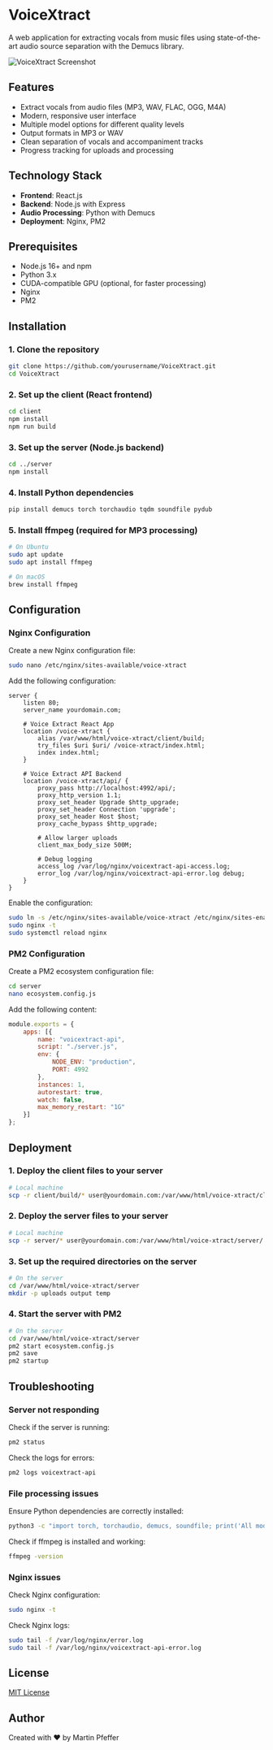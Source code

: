# VoiceXtract

A web application for extracting vocals from music files using state-of-the-art audio source
separation with the Demucs library.

![VoiceXtract Screenshot](voice-xtract.png)

## Features

- Extract vocals from audio files (MP3, WAV, FLAC, OGG, M4A)
- Modern, responsive user interface
- Multiple model options for different quality levels
- Output formats in MP3 or WAV
- Clean separation of vocals and accompaniment tracks
- Progress tracking for uploads and processing

## Technology Stack

- **Frontend**: React.js
- **Backend**: Node.js with Express
- **Audio Processing**: Python with Demucs
- **Deployment**: Nginx, PM2

## Prerequisites

- Node.js 16+ and npm
- Python 3.x
- CUDA-compatible GPU (optional, for faster processing)
- Nginx
- PM2

## Installation

### 1. Clone the repository

```bash
git clone https://github.com/yourusername/VoiceXtract.git
cd VoiceXtract
```

### 2. Set up the client (React frontend)

```bash
cd client
npm install
npm run build
```

### 3. Set up the server (Node.js backend)

```bash
cd ../server
npm install
```

### 4. Install Python dependencies

```bash
pip install demucs torch torchaudio tqdm soundfile pydub
```

### 5. Install ffmpeg (required for MP3 processing)

```bash
# On Ubuntu
sudo apt update
sudo apt install ffmpeg

# On macOS
brew install ffmpeg
```

## Configuration

### Nginx Configuration

Create a new Nginx configuration file:

```bash
sudo nano /etc/nginx/sites-available/voice-xtract
```

Add the following configuration:

```nginx
server {
    listen 80;
    server_name yourdomain.com;
    
    # Voice Extract React App
    location /voice-xtract {
        alias /var/www/html/voice-xtract/client/build;
        try_files $uri $uri/ /voice-xtract/index.html;
        index index.html;
    }
    
    # Voice Extract API Backend
    location /voice-xtract/api/ {
        proxy_pass http://localhost:4992/api/;
        proxy_http_version 1.1;
        proxy_set_header Upgrade $http_upgrade;
        proxy_set_header Connection 'upgrade';
        proxy_set_header Host $host;
        proxy_cache_bypass $http_upgrade;
        
        # Allow larger uploads
        client_max_body_size 500M;
        
        # Debug logging
        access_log /var/log/nginx/voicextract-api-access.log;
        error_log /var/log/nginx/voicextract-api-error.log debug;
    }
}
```

Enable the configuration:

```bash
sudo ln -s /etc/nginx/sites-available/voice-xtract /etc/nginx/sites-enabled/
sudo nginx -t
sudo systemctl reload nginx
```

### PM2 Configuration

Create a PM2 ecosystem configuration file:

```bash
cd server
nano ecosystem.config.js
```

Add the following content:

```javascript
module.exports = {
    apps: [{
        name: "voicextract-api",
        script: "./server.js",
        env: {
            NODE_ENV: "production",
            PORT: 4992
        },
        instances: 1,
        autorestart: true,
        watch: false,
        max_memory_restart: "1G"
    }]
};
```

## Deployment

### 1. Deploy the client files to your server

```bash
# Local machine
scp -r client/build/* user@yourdomain.com:/var/www/html/voice-xtract/client/build/
```

### 2. Deploy the server files to your server

```bash
# Local machine
scp -r server/* user@yourdomain.com:/var/www/html/voice-xtract/server/
```

### 3. Set up the required directories on the server

```bash
# On the server
cd /var/www/html/voice-xtract/server
mkdir -p uploads output temp
```

### 4. Start the server with PM2

```bash
# On the server
cd /var/www/html/voice-xtract/server
pm2 start ecosystem.config.js
pm2 save
pm2 startup
```

## Troubleshooting

### Server not responding

Check if the server is running:

```bash
pm2 status
```

Check the logs for errors:

```bash
pm2 logs voicextract-api
```

### File processing issues

Ensure Python dependencies are correctly installed:

```bash
python3 -c "import torch, torchaudio, demucs, soundfile; print('All modules available')"
```

Check if ffmpeg is installed and working:

```bash
ffmpeg -version
```

### Nginx issues

Check Nginx configuration:

```bash
sudo nginx -t
```

Check Nginx logs:

```bash
sudo tail -f /var/log/nginx/error.log
sudo tail -f /var/log/nginx/voicextract-api-error.log
```

## License

[MIT License](LICENSE)

## Author

Created with ❤️ by Martin Pfeffer